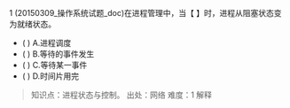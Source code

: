1
(20150309_操作系统试题_doc)在进程管理中，当【 】时，进程从阻塞状态变为就绪状态。
- ( ) A.进程调度 
- ( ) B.等待的事件发生 
- ( ) C.等待某一事件 
- ( ) D.时间片用完

> 知识点：进程状态与控制。
> 出处：网络
> 难度：1
> 解释
